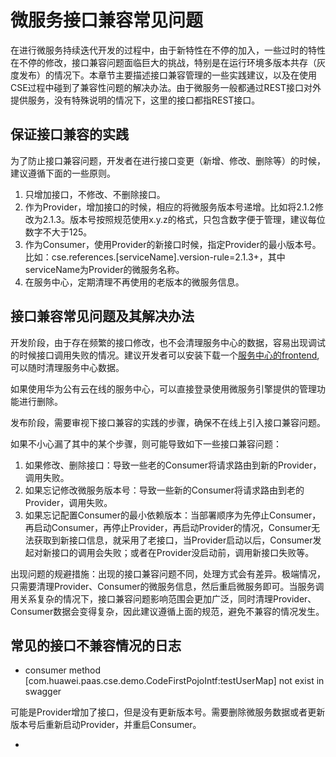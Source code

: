 # 微服务接口兼容常见问题

在进行微服务持续迭代开发的过程中，由于新特性在不停的加入，一些过时的特性在不停的修改，接口兼容问题面临巨大的挑战，特别是在运行环境多版本共存（灰度发布）的情况下。本章节主要描述接口兼容管理的一些实践建议，以及在使用CSE过程中碰到了兼容性问题的解决办法。由于微服务一般都通过REST接口对外提供服务，没有特殊说明的情况下，这里的接口都指REST接口。

## 保证接口兼容的实践

为了防止接口兼容问题，开发者在进行接口变更（新增、修改、删除等）的时候，建议遵循下面的一些原则。

1. 只增加接口，不修改、不删除接口。
2. 作为Provider，增加接口的时候，相应的将微服务版本号递增。比如将2.1.2修改为2.1.3。版本号按照规范使用x.y.z的格式，只包含数字便于管理，建议每位数字不大于125。
3. 作为Consumer，使用Provider的新接口时候，指定Provider的最小版本号。比如：cse.references.\[serviceName\].version-rule=2.1.3+，其中serviceName为Provider的微服务名称。
4. 在服务中心，定期清理不再使用的老版本的微服务信息。

## 接口兼容常见问题及其解决办法

开发阶段，由于存在频繁的接口修改，也不会清理服务中心的数据，容易出现调试的时候接口调用失败的情况。建议开发者可以安装下载一个[服务中心的frontend](https://github.com/apache/incubator-servicecomb-service-center/releases), 可以随时清理服务中心数据。

如果使用华为公有云在线的服务中心，可以直接登录使用微服务引擎提供的管理功能进行删除。

发布阶段，需要审视下接口兼容的实践的步骤，确保不在线上引入接口兼容问题。

如果不小心漏了其中的某个步骤，则可能导致如下一些接口兼容问题：

1. 如果修改、删除接口：导致一些老的Consumer将请求路由到新的Provider，调用失败。
2. 如果忘记修改微服务版本号：导致一些新的Consumer将请求路由到老的Provider，调用失败。
3. 如果忘记配置Consumer的最小依赖版本：当部署顺序为先停止Consumer，再启动Consumer，再停止Provider，再启动Provider的情况，Consumer无法获取到新接口信息，就采用了老接口，当Provider启动以后，Consumer发起对新接口的调用会失败；或者在Provider没启动前，调用新接口失败等。

出现问题的规避措施：出现的接口兼容问题不同，处理方式会有差异。极端情况，只需要清理Provider、Consumer的微服务信息，然后重启微服务即可。当服务调用关系复杂的情况下，接口兼容问题影响范围会更加广泛，同时清理Provider、Consumer数据会变得复杂，因此建议遵循上面的规范，避免不兼容的情况发生。



## 常见的接口不兼容情况的日志

* consumer method \[com.huawei.paas.cse.demo.CodeFirstPojoIntf:testUserMap\] not exist in swagger

可能是Provider增加了接口，但是没有更新版本号。需要删除微服务数据或者更新版本号后重新启动Provider，并重启Consumer。



* 


